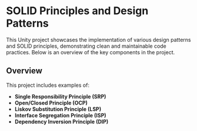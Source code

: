 # SOLID Principles and Design Patterns

This Unity project showcases the implementation of various design patterns and SOLID principles, demonstrating clean and maintainable code practices. Below is an overview of the key components in the project.

## Overview

This project includes examples of:

- **Single Responsibility Principle (SRP)**
- **Open/Closed Principle (OCP)**
- **Liskov Substitution Principle (LSP)**
- **Interface Segregation Principle (ISP)**
- **Dependency Inversion Principle (DIP)**
